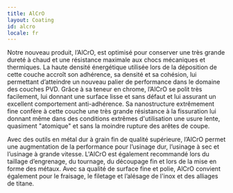 ```yaml
---
title: AlCrO
layout: Coating
id: alcro
locale: fr
---
```

Notre nouveau produit, l’AlCrO, est optimisé pour conserver une très grande dureté à chaud et une résistance maximale aux chocs mécaniques et thermiques. La haute densité énergétique utilisée lors de la déposition de cette couche accroît son adhérence, sa densité et sa cohésion, lui permettant d’atteindre un nouveau palier de performance dans le domaine des couches PVD. Grâce à sa teneur en chrome, l’AlCrO se polit très facilement, lui donnant une surface lisse et sans défaut et lui assurant un excellent comportement anti-adhérence. Sa nanostructure extrêmement fine confère à cette couche une très grande résistance à la fissuration lui donnant même dans des conditions extrêmes d'utilisation une usure lente, quasiment "atomique" et sans la moindre rupture des arêtes de coupe.

Avec des outils en métal dur à grain fin de qualité supérieure, l’AlCrO permet une augmentation de la performance pour l’usinage dur, l’usinage à sec et l’usinage à grande vitesse. L'AlCrO est également recommandé lors du taillage d’engrenage, du tournage, du découpage fin et lors de la mise en forme des métaux. Avec sa qualité de surface fine et polie, AlCrO convient également pour le fraisage, le filetage et l’alésage de l'inox et des alliages de titane.
